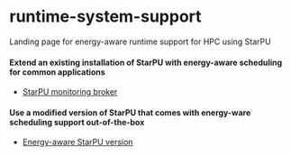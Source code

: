 # runtime-system-support
Landing page for energy-aware runtime support for HPC using StarPU

#### Extend an existing installation of StarPU with energy-aware scheduling for common applications
- [StarPU monitoring broker](https://github.com/excess-project/starpu-energy-aware-extension/blob/master/README.md)

#### Use a modified version of StarPU that comes with energy-ware scheduling support out-of-the-box
- [Energy-aware StarPU version](https://github.com/excess-project/starpu-ex-1.2.0rc5/blob/master/README_EX.md)
